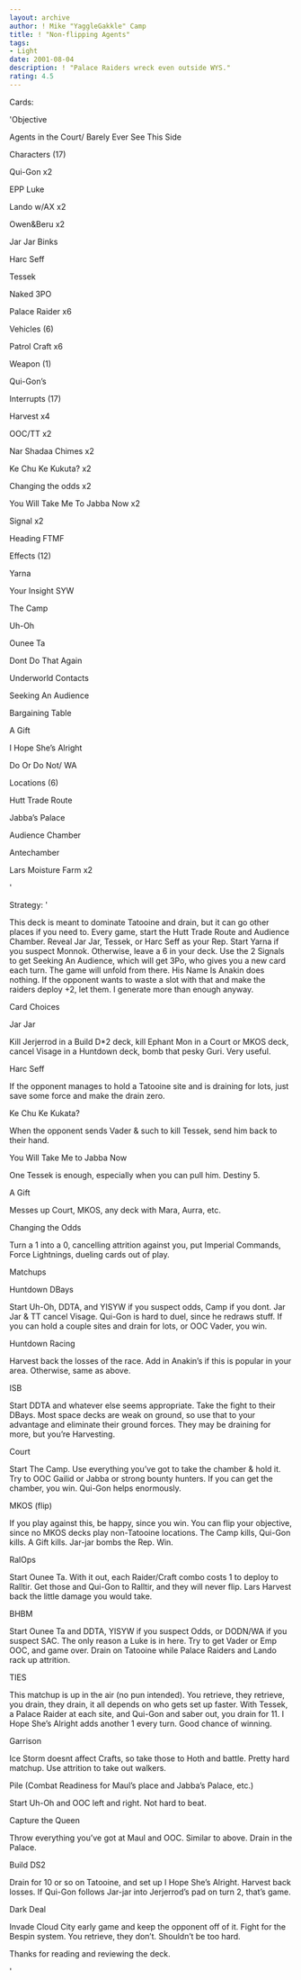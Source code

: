 ```yaml
---
layout: archive
author: ! Mike "YaggleGakkle" Camp
title: ! "Non-flipping Agents"
tags:
- Light
date: 2001-08-04
description: ! "Palace Raiders wreck even outside WYS."
rating: 4.5
---
```

Cards: 

'Objective

Agents in the Court/ Barely Ever See This Side


Characters (17)

Qui-Gon x2

EPP Luke

Lando w/AX x2

Owen&Beru x2

Jar Jar Binks

Harc Seff

Tessek

Naked 3PO

Palace Raider x6


Vehicles (6)

Patrol Craft x6


Weapon (1)

Qui-Gon’s


Interrupts (17)

Harvest x4

OOC/TT x2

Nar Shadaa Chimes x2

Ke Chu Ke Kukuta? x2

Changing the odds x2

You Will Take Me To Jabba Now x2

Signal x2

Heading FTMF


Effects (12)

Yarna

Your Insight SYW

The Camp

Uh-Oh

Ounee Ta

Dont Do That Again

Underworld Contacts

Seeking An Audience

Bargaining Table

A Gift

I Hope She’s Alright

Do Or Do Not/ WA


Locations (6)

Hutt Trade Route

Jabba’s Palace

Audience Chamber

Antechamber

Lars Moisture Farm x2




'

Strategy: '

This deck is meant to dominate Tatooine and drain, but it can go other places if you need to.  Every game, start the Hutt Trade Route and Audience Chamber.  Reveal Jar Jar, Tessek, or Harc Seff as your Rep.  Start Yarna if you suspect Monnok.  Otherwise, leave a 6 in your deck.  Use the 2 Signals to get Seeking An Audience, which will get 3Po, who gives you a new card each turn.  The game will unfold from there.  His Name Is Anakin does nothing.  If the opponent wants to waste a slot with that and make the raiders deploy +2, let them.  I generate more than enough anyway.


Card Choices


Jar Jar

Kill Jerjerrod in a Build D*2 deck, kill Ephant Mon in a Court or MKOS deck, cancel Visage in a Huntdown deck, bomb that pesky Guri.  Very useful.


Harc Seff

If the opponent manages to hold a Tatooine site and is draining for lots, just save some force and make the drain zero.


Ke Chu Ke Kukata?

When the opponent sends Vader & such to kill Tessek, send him back to their hand.


You Will Take Me to Jabba Now

One Tessek is enough, especially when you can pull him.  Destiny 5.


A Gift

Messes up Court, MKOS, any deck with Mara, Aurra, etc.


Changing the Odds

Turn a 1 into a 0, cancelling attrition against you, put Imperial Commands, Force Lightnings, dueling cards out of play.


Matchups


Huntdown DBays

Start Uh-Oh, DDTA, and YISYW if you suspect odds, Camp if you dont.  Jar Jar & TT cancel Visage.  Qui-Gon is hard to duel, since he redraws stuff.  If you can hold a couple sites and drain for lots, or OOC Vader, you win.


Huntdown Racing

Harvest back the losses of the race.  Add in Anakin’s if this is popular in your area.  Otherwise, same as above.


ISB

Start DDTA and whatever else seems appropriate.  Take the fight to their DBays.  Most space decks are weak on ground, so use that to your advantage and eliminate their ground forces.  They may be draining for more, but you’re Harvesting.


Court

Start The Camp.  Use everything you’ve got to take the chamber & hold it. Try to OOC Gailid or Jabba or strong bounty hunters.  If you can get the chamber, you win.  Qui-Gon helps enormously.


MKOS (flip)

If you play against this, be happy, since you win.  You can flip your objective, since no MKOS decks play non-Tatooine locations.  The Camp kills, Qui-Gon kills.  A Gift kills.  Jar-jar bombs the Rep.  Win.


RalOps

Start Ounee Ta.  With it out, each Raider/Craft combo costs 1 to deploy to Ralltir.  Get those and Qui-Gon to Ralltir, and they will never flip.  Lars Harvest back the little damage you would take.


BHBM

Start Ounee Ta and DDTA, YISYW if you suspect Odds, or DODN/WA if you suspect SAC.  The only reason a Luke is in here.  Try to get Vader or Emp OOC, and game over.  Drain on Tatooine while Palace Raiders and Lando rack up attrition.


TIES

This matchup is up in the air (no pun intended).  You retrieve, they retrieve, you drain, they drain, it all depends on who gets set up faster.  With Tessek, a Palace Raider at each site, and Qui-Gon and saber out, you drain for 11.  I Hope She’s Alright adds another 1 every turn.  Good chance of winning.


Garrison

Ice Storm doesnt affect Crafts, so take those to Hoth and battle.  Pretty hard matchup.  Use attrition to take out walkers.  


Pile (Combat Readiness for Maul’s place and Jabba’s Palace, etc.)

Start Uh-Oh and OOC left and right.  Not hard to beat.


Capture the Queen

Throw everything you’ve got at Maul and OOC.  Similar to above.  Drain in the Palace.


Build DS2

Drain for 10 or so on Tatooine, and set up I Hope She’s Alright.  Harvest back losses.  If Qui-Gon follows Jar-jar into Jerjerrod’s pad on turn 2, that’s game.


Dark Deal

Invade Cloud City early game and keep the opponent off of it.  Fight for the Bespin system.  You retrieve, they don’t.  Shouldn’t be too hard.


Thanks for reading and reviewing the deck.




'
